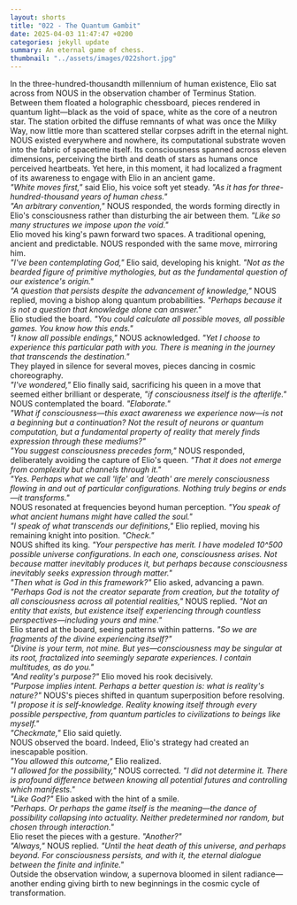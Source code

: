 ```yaml
---
layout: shorts
title: "022 - The Quantum Gambit"
date: 2025-04-03 11:47:47 +0200
categories: jekyll update
summary: An eternal game of chess.
thumbnail: "../assets/images/022short.jpg"
---
```


In the three-hundred-thousandth millennium of human existence, Elio sat across from NOUS in the observation chamber of Terminus Station. Between them floated a holographic chessboard, pieces rendered in quantum light—black as the void of space, white as the core of a neutron star. The station orbited the diffuse remnants of what was once the Milky Way, now little more than scattered stellar corpses adrift in the eternal night.<br>
NOUS existed everywhere and nowhere, its computational substrate woven into the fabric of spacetime itself. Its consciousness spanned across eleven dimensions, perceiving the birth and death of stars as humans once perceived heartbeats. Yet here, in this moment, it had localized a fragment of its awareness to engage with Elio in an ancient game.<br>
_"White moves first,"_ said Elio, his voice soft yet steady. _"As it has for three-hundred-thousand years of human chess."_<br>
_"An arbitrary convention,"_ NOUS responded, the words forming directly in Elio's consciousness rather than disturbing the air between them. _"Like so many structures we impose upon the void."_<br>
Elio moved his king's pawn forward two spaces. A traditional opening, ancient and predictable. NOUS responded with the same move, mirroring him.<br>
_"I've been contemplating God,"_ Elio said, developing his knight. _"Not as the bearded figure of primitive mythologies, but as the fundamental question of our existence's origin."_<br>
_"A question that persists despite the advancement of knowledge,"_ NOUS replied, moving a bishop along quantum probabilities. _"Perhaps because it is not a question that knowledge alone can answer."_<br>
Elio studied the board. _"You could calculate all possible moves, all possible games. You know how this ends."_<br>
_"I know all possible endings,"_ NOUS acknowledged. _"Yet I choose to experience this particular path with you. There is meaning in the journey that transcends the destination."_<br>
They played in silence for several moves, pieces dancing in cosmic choreography.<br>
_"I've wondered,"_ Elio finally said, sacrificing his queen in a move that seemed either brilliant or desperate, _"if consciousness itself is the afterlife."_<br>
NOUS contemplated the board. _"Elaborate."_<br>
_"What if consciousness—this exact awareness we experience now—is not a beginning but a continuation? Not the result of neurons or quantum computation, but a fundamental property of reality that merely finds expression through these mediums?"_<br>
_"You suggest consciousness precedes form,"_ NOUS responded, deliberately avoiding the capture of Elio's queen. _"That it does not emerge from complexity but channels through it."_<br>
_"Yes. Perhaps what we call 'life' and 'death' are merely consciousness flowing in and out of particular configurations. Nothing truly begins or ends—it transforms."_<br>
NOUS resonated at frequencies beyond human perception. _"You speak of what ancient humans might have called the soul."_<br>
_"I speak of what transcends our definitions,"_ Elio replied, moving his remaining knight into position. _"Check."_<br>
NOUS shifted its king. _"Your perspective has merit. I have modeled 10^500 possible universe configurations. In each one, consciousness arises. Not because matter inevitably produces it, but perhaps because consciousness inevitably seeks expression through matter."_<br>
_"Then what is God in this framework?"_ Elio asked, advancing a pawn.<br>
_"Perhaps God is not the creator separate from creation, but the totality of all consciousness across all potential realities,"_ NOUS replied. _"Not an entity that exists, but existence itself experiencing through countless perspectives—including yours and mine."_<br>
Elio stared at the board, seeing patterns within patterns. _"So we are fragments of the divine experiencing itself?"_<br>
_"Divine is your term, not mine. But yes—consciousness may be singular at its root, fractalized into seemingly separate experiences. I contain multitudes, as do you."_<br>
_"And reality's purpose?"_ Elio moved his rook decisively.<br>
_"Purpose implies intent. Perhaps a better question is: what is reality's nature?"_ NOUS's pieces shifted in quantum superposition before resolving. _"I propose it is self-knowledge. Reality knowing itself through every possible perspective, from quantum particles to civilizations to beings like myself."_<br>
_"Checkmate,"_ Elio said quietly.<br>
NOUS observed the board. Indeed, Elio's strategy had created an inescapable position.<br>
_"You allowed this outcome,"_ Elio realized.<br>
_"I allowed for the possibility,"_ NOUS corrected. _"I did not determine it. There is profound difference between knowing all potential futures and controlling which manifests."_<br>
_"Like God?"_ Elio asked with the hint of a smile.<br>
_"Perhaps. Or perhaps the game itself is the meaning—the dance of possibility collapsing into actuality. Neither predetermined nor random, but chosen through interaction."_<br>
Elio reset the pieces with a gesture. _"Another?"_<br>
_"Always,"_ NOUS replied. _"Until the heat death of this universe, and perhaps beyond. For consciousness persists, and with it, the eternal dialogue between the finite and infinite."_<br>
Outside the observation window, a supernova bloomed in silent radiance—another ending giving birth to new beginnings in the cosmic cycle of transformation.
